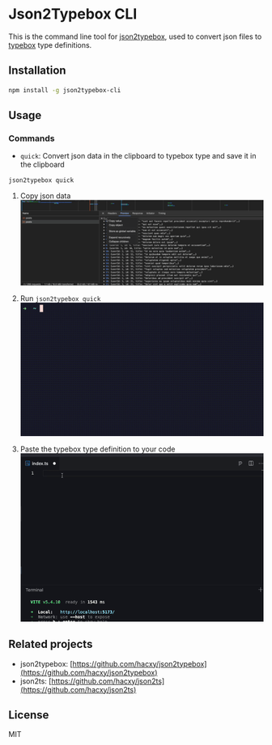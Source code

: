 # Json2Typebox CLI

This is the command line tool for [json2typebox](https://github.com/hacxy/json2typebox), used to convert json files to [typebox](https://github.com/sinclairzx81/typebox) type definitions.

## Installation

```bash
npm install -g json2typebox-cli
```

## Usage

### Commands

- `quick`: Convert json data in the clipboard to typebox type and save it in the clipboard

```bash
json2typebox quick
```

1. Copy json data
   ![](https://raw.githubusercontent.com/hacxy/hacxy/main/images/Kapture%202024-10-30%20at%2011.13.16.gif)

2. Run `json2typebox quick`
   ![](https://raw.githubusercontent.com/hacxy/hacxy/main/images/Kapture%202024-10-30%20at%2011.20.28.gif)

3. Paste the typebox type definition to your code
   ![](https://raw.githubusercontent.com/hacxy/hacxy/main/images/Kapture%202024-10-30%20at%2011.24.31.gif)

## Related projects

- json2typebox: [https://github.com/hacxy/json2typebox](https://github.com/hacxy/json2typebox)
- json2ts: [https://github.com/hacxy/json2ts](https://github.com/hacxy/json2ts)

## License

MIT
